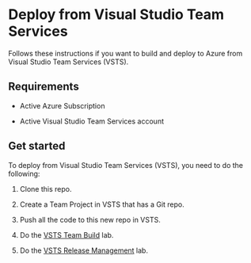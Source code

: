 # Deploy from Visual Studio Team Services
Follows these instructions if you want to build and deploy to Azure from Visual Studio Team Services (VSTS).

## Requirements
-   Active Azure Subscription

-   Active Visual Studio Team Services account

## Get started
To deploy from Visual Studio Team Services (VSTS), you need to do the following:

1.  Clone this repo.

1.  Create a Team Project in VSTS that has a Git repo.

1.  Push all the code to this new repo in VSTS.

1.	Do the [VSTS Team Build](labs/11-VSTS-TeamBuild.md) lab.

1.	Do the [VSTS Release Management](labs/12-VSTS-ReleaseManagement.md) lab.